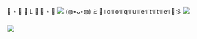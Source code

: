  🍉 ⋆ 🍑  🎀  L  🎀  🍑 ⋆ 🍉
![](https://giffiles.alphacoders.com/254/2545.gif)
  (◍•ᴗ•◍) ミ💖 ꜍c꜉꜍o꜉꜍q꜉꜍u꜉꜍e꜉꜍t꜉꜍t꜉꜍e꜉ 💖彡
![](https://blogger.googleusercontent.com/img/b/R29vZ2xl/AVvXsEiXq62SnJbT4R3fQmjr_VfVitiXJPGS2s39hJcyUpZq_pd8rCG4B5sfRWQkji8Aql_dh4FO_VOV6O_qv5j2RwNBNuLRpz-WCL72O6UEGjEH1ufMJXSI6fcorxiFafrIn72JJpYir6gIaTo/s1600/Gato+dan%25C3%25A7ando+%2528Gif%2529.gif)
### ![](https://blogger.googleusercontent.com/img/b/R29vZ2xl/AVvXsEiAtsZgw14Kpac3I5-f7c08VRh57_Z4YieTV-Etsw77qIKhe4cqS9Mgstg7eChkOopXQLQRlEz2aewwFXLC_48k6_mxr5F_EG9jTpUsRP8mlnJqOLr6rH_EWBsX7mO-w-SUi7To2i6q8pZo/s1600/Gif+Gato+de+%25C3%25B3culos.gif)
<!--
**ueite/ueite** is a ✨ _special_ ✨ repository because its `README.md` (this file) appears on your GitHub profile.

Here are some ideas to get you started:

- 🔭 I’m currently working on ...
- 🌱 I’m currently learning ...
- 👯 I’m looking to collaborate on ...
- 🤔 I’m looking for help with ...
- 💬 Ask me about ...
- 📫 How to reach me: ...
- 😄 Pronouns: ...
- ⚡ Fun fact: ...
-->
